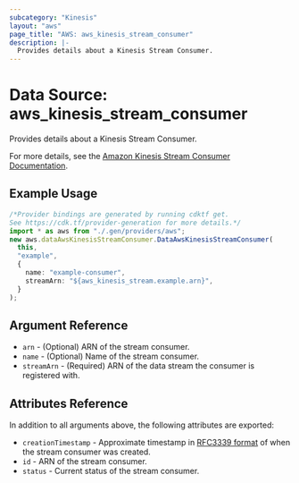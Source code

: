 ```yaml
---
subcategory: "Kinesis"
layout: "aws"
page_title: "AWS: aws_kinesis_stream_consumer"
description: |-
  Provides details about a Kinesis Stream Consumer.
---
```


# Data Source: aws\_kinesis\_stream\_consumer

Provides details about a Kinesis Stream Consumer.

For more details, see the [Amazon Kinesis Stream Consumer Documentation][1].

## Example Usage

```typescript
/*Provider bindings are generated by running cdktf get.
See https://cdk.tf/provider-generation for more details.*/
import * as aws from "./.gen/providers/aws";
new aws.dataAwsKinesisStreamConsumer.DataAwsKinesisStreamConsumer(
  this,
  "example",
  {
    name: "example-consumer",
    streamArn: "${aws_kinesis_stream.example.arn}",
  }
);

```

## Argument Reference

* `arn` - (Optional) ARN of the stream consumer.
* `name` - (Optional) Name of the stream consumer.
* `streamArn` - (Required) ARN of the data stream the consumer is registered with.

## Attributes Reference

In addition to all arguments above, the following attributes are exported:

* `creationTimestamp` - Approximate timestamp in [RFC3339 format](https://tools.ietf.org/html/rfc3339#section-5.8) of when the stream consumer was created.
* `id` - ARN of the stream consumer.
* `status` - Current status of the stream consumer.

[1]: https://docs.aws.amazon.com/streams/latest/dev/amazon-kinesis-consumers.html
